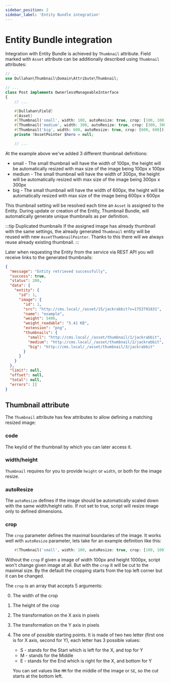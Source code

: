 ```yaml
---
sidebar_position: 2
sidebar_label: 'Entity Bundle integration'
---
```


# Entity Bundle integration

Integration with Entity Bundle is achieved by `Thumbnail` attribute. Field marked with `Asset` attribute can be
additionally described using `Thumbnail` attributes:

```php
// ...
use Dullahan\Thumbnail\Domain\Attribute\Thumbnail;

// ...
class Post implements OwnerlessManageableInterface
{
    // ...

    #[Dullahan\Field]
    #[Asset]
    #[Thumbnail('small', width: 100, autoResize: true, crop: [100, 100])]
    #[Thumbnail('medium', width: 300, autoResize: true, crop: [300, 300])]
    #[Thumbnail('big', width: 600, autoResize: true, crop: [600, 600])]
    private ?AssetPointer $hero = null;

    // ...
```

At the example above we've added 3 different thumbnail definitions:
- small - The small thumbnail will have the width of 100px, the height will be automatically resized with max size of
the image being 100px x 100px
- medium - The small thumbnail will have the width of 300px, the height will be automatically resized with max size of
the image being 300px x 300px
- big - The small thumbnail will have the width of 600px, the height will be automatically resized with max size of
the image being 600px x 600px

This thumbnail setting will be resolved each time an `Asset` is assigned to the Entity. During update or creation of
the Entity, Thumbnail Bundle, will automatically generate unique thumbnails as per definition.

:::tip Duplicated thumbnails
If the assigned image has already thumbnail with the same settings, the already generated `Thumbnail` entity will be
reused with new `AssetThumbnailPointer`. Thanks to this there will we always reuse already existing thumbnail.
:::

Later when requesting the Entity from the service via REST API you will receive links to the generated thumbnails:

```json
{
  "message": "Entity retrieved successfully",
  "success": true,
  "status": 200,
  "data": {
    "entity": {
      "id": 1,
      "image": {
        "id": 1,
        "src": "http://cms.local/_/asset/15/jackrabbit?v=1753791831",
        "name": "example",
        "weight": 5406,
        "weight_readable": "5.41 KB",
        "extension": "png",
        "thumbnails": {
          "small": "http://cms.local/_/asset/thumbnail/1/jackrabbit",
          "medium": "http://cms.local/_/asset/thumbnail/2/jackrabbit",
          "big": "http://cms.local/_/asset/thumbnail/3/jackrabbit"
        }
      }
    }
  },
  "limit": null,
  "offset": null,
  "total": null,
  "errors": []
}
```

## Thumbnail attribute

The `Thumbnail` attribute has few attributes to allow defining a matching resized image:

### code

The key/id of the thumbnail by which you can later access it.

### width/height

`Thumbnail` requires for you to provide `height` or `width`, or both for the image resize.

### autoResize

The `autoResize` defines if the image should be automatically scaled down with the same width/height ratio. If not set
to true, script will resize image only to defined dimensions.

### crop

The `crop` parameter defines the maximal boundaries of the image. It works well with `autoResize` parameter, lets take
for an example definition like this:

```php
    #[Thumbnail('small', width: 100, autoResize: true, crop: [100, 100])]
```
Without the `crop` if given a image of width 100px and height 1000px, script won't change given image at all. But with
the `crop` it will be cut to the maximal size. By the default the cropping starts from the top left corner but it can be
 changed.

The `crop` is an array that accepts 5 arguments:

0. The width of the crop
1. The height of the crop
2. The transformation on the X axis in pixels
3. The transformation on the Y axis in pixels
4. The one of possible starting points. It is made of two two letter (first one is for X axis, second for Y),
each letter has 3 possible values:
    - S - stands for the Start which is left for the X, and top for Y
    - M - stands for the Middle
    - E - stands for the End which is right for the X, and bottom for Y

    You can set values like `MM` for the middle of the image or `SE`, so the cut starts at the bottom left.